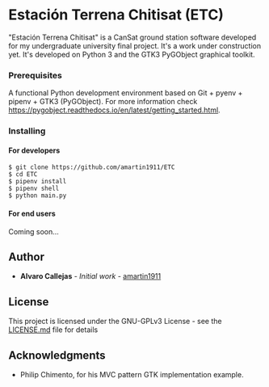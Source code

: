# Estación Terrena Chitisat (ETC)

"Estación Terrena Chitisat" is a CanSat ground station software developed for my undergraduate university final project. It's a work under construction yet. It's developed on Python 3 and the GTK3 PyGObject graphical toolkit.

### Prerequisites

A functional Python development environment based on Git + pyenv + pipenv + GTK3 (PyGObject). For more information check https://pygobject.readthedocs.io/en/latest/getting_started.html.

### Installing

#### For developers
```
$ git clone https://github.com/amartin1911/ETC
$ cd ETC
$ pipenv install
$ pipenv shell
$ python main.py
```
#### For end users

Coming soon...

## Author

* **Alvaro Callejas** - *Initial work* - [amartin1911](https://github.com/amartin1911)

## License

This project is licensed under the GNU-GPLv3 License - see the [LICENSE.md](LICENSE.md) file for details

## Acknowledgments

* Philip Chimento, for his MVC pattern GTK implementation example.
